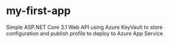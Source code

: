 # my-first-app
Simple ASP.NET Core 3.1 Web API using Azure KeyVault to store configuration and publish profile to deploy to Azure App Service
